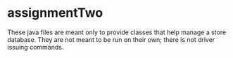 # assignmentTwo

These java files are meant only to provide classes that help manage a store database. They are not meant to be run on their own; there is not driver issuing commands. 
